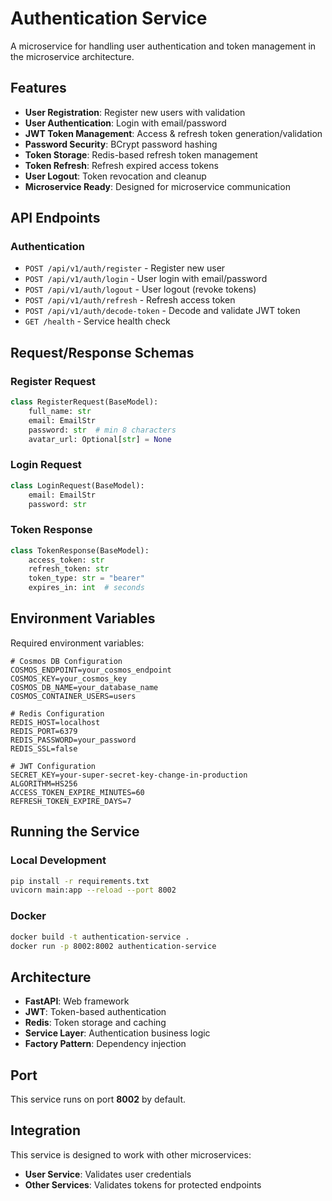 # Authentication Service

A microservice for handling user authentication and token management in the microservice architecture.

## Features

- **User Registration**: Register new users with validation
- **User Authentication**: Login with email/password
- **JWT Token Management**: Access & refresh token generation/validation
- **Password Security**: BCrypt password hashing
- **Token Storage**: Redis-based refresh token management
- **Token Refresh**: Refresh expired access tokens
- **User Logout**: Token revocation and cleanup
- **Microservice Ready**: Designed for microservice communication

## API Endpoints

### Authentication
- `POST /api/v1/auth/register` - Register new user
- `POST /api/v1/auth/login` - User login with email/password
- `POST /api/v1/auth/logout` - User logout (revoke tokens)
- `POST /api/v1/auth/refresh` - Refresh access token
- `POST /api/v1/auth/decode-token` - Decode and validate JWT token
- `GET /health` - Service health check

## Request/Response Schemas

### Register Request
```python
class RegisterRequest(BaseModel):
    full_name: str
    email: EmailStr
    password: str  # min 8 characters
    avatar_url: Optional[str] = None
```

### Login Request
```python
class LoginRequest(BaseModel):
    email: EmailStr
    password: str
```

### Token Response
```python
class TokenResponse(BaseModel):
    access_token: str
    refresh_token: str
    token_type: str = "bearer"
    expires_in: int  # seconds
```

## Environment Variables

Required environment variables:

```
# Cosmos DB Configuration
COSMOS_ENDPOINT=your_cosmos_endpoint
COSMOS_KEY=your_cosmos_key
COSMOS_DB_NAME=your_database_name
COSMOS_CONTAINER_USERS=users

# Redis Configuration
REDIS_HOST=localhost
REDIS_PORT=6379
REDIS_PASSWORD=your_password
REDIS_SSL=false

# JWT Configuration
SECRET_KEY=your-super-secret-key-change-in-production
ALGORITHM=HS256
ACCESS_TOKEN_EXPIRE_MINUTES=60
REFRESH_TOKEN_EXPIRE_DAYS=7
```

## Running the Service

### Local Development
```bash
pip install -r requirements.txt
uvicorn main:app --reload --port 8002
```

### Docker
```bash
docker build -t authentication-service .
docker run -p 8002:8002 authentication-service
```

## Architecture

- **FastAPI**: Web framework
- **JWT**: Token-based authentication
- **Redis**: Token storage and caching
- **Service Layer**: Authentication business logic
- **Factory Pattern**: Dependency injection

## Port

This service runs on port **8002** by default.

## Integration

This service is designed to work with other microservices:
- **User Service**: Validates user credentials
- **Other Services**: Validates tokens for protected endpoints
